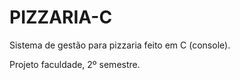 # PIZZARIA-C
Sistema de gestão para pizzaria feito em C (console).

Projeto faculdade, 2º semestre.
